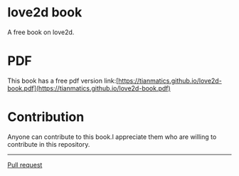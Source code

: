 # love2d book
A free book on love2d.
# PDF
This book has a free pdf version link:[https://tianmatics.github.io/love2d-book.pdf](https://tianmatics.github.io/love2d-book.pdf)

# Contribution 

Anyone can contribute to this book.I appreciate them who are willing to contribute in this repository.

----

[Pull request](https://github.com/tianmatics/love2d-book)
